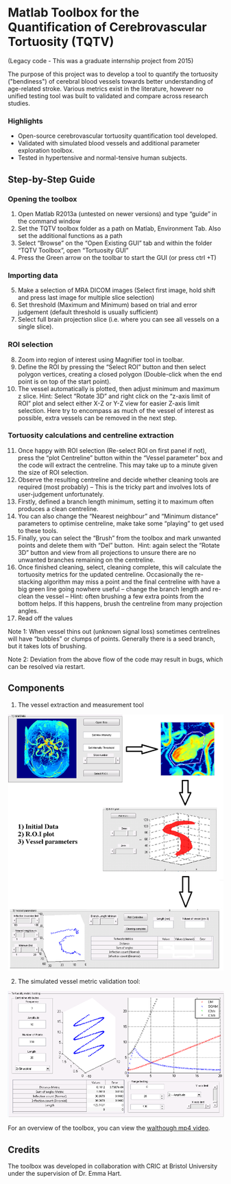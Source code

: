 # Matlab Toolbox for the Quantification of Cerebrovascular Tortuosity (TQTV)

(Legacy code - This was a graduate internship project from 2015)

The purpose of this project was to develop a tool to quantify the tortuosity ("bendiness") of cerebral blood vessels towards better understanding of age-related stroke. Various metrics exist in the literature, however no unified testing tool was built to validated and compare across research studies. 

### Highlights
- Open-source cerebrovascular tortuosity quantification tool developed.
- Validated with simulated blood vessels and additional parameter exploration toolbox.
- Tested in hypertensive and normal-tensive human subjects.

## Step-by-Step Guide

### Opening the toolbox
1. Open Matlab R2013a (untested on newer versions) and type “guide” in the command window
2. Set the TQTV toolbox folder as a path on Matlab, Environment Tab. Also set the additional functions as a path
3. Select “Browse” on the “Open Existing GUI” tab and within the folder “TQTV Toolbox”, open “Tortuosity GUI”
4. Press the Green arrow on the toolbar to start the GUI (or press ctrl +T) 

### Importing data
5. Make a selection of MRA DICOM images (Select first image, hold shift and press last image for multiple slice selection)
6. Set threshold (Maximum and Minimum) based on trial and error judgement (default threshold is usually sufficient)
7. Select full brain projection slice (i.e. where you can see all vessels on a single slice).

### ROI selection
8. Zoom into region of interest using Magnifier tool in toolbar.
9. Define the ROI by pressing the “Select ROI” button and then select polygon vertices, creating a closed polygon (Double-click when the end point is on top of the start point).
10. The vessel automatically is plotted, then adjust minimum and maximum z slice. Hint: Select “Rotate 3D” and right click on the “z-axis limit of ROI” plot and select either X-Z or Y-Z view for easier Z-axis limit selection. Here try to encompass as much of the vessel of interest as possible, extra vessels can be removed in the next step.

### Tortuosity calculations and centreline extraction
11. Once happy with ROI selection (Re-select ROI on first panel if not), press the “plot Centreline” button within the “Vessel parameter” box and the code will extract the centreline. This may take up to a minute given the size of ROI selection.
12. Observe the resulting centreline and decide whether cleaning tools are required (most probably) – This is the tricky part and involves lots of user-judgement unfortunately.
13. Firstly, defined a branch length minimum, setting it to maximum often produces a clean centreline.
14. You can also change the “Nearest neighbour” and “Minimum distance” parameters to optimise centreline, make take some “playing” to get used to these tools.
15. Finally, you can select the “Brush” from the toolbox and mark unwanted points and delete them with “Del” button.  Hint: again select the “Rotate 3D” button and view from all projections to unsure there are no unwanted branches remaining on the centreline.
16. Once finished cleaning, select, cleaning complete, this will calculate the tortuosity metrics for the updated centreline. Occasionally the re-stacking algorithm may miss a point and the final centreline with have a big green line going nowhere useful – change the branch length and re-clean the vessel – Hint: often brushing a few extra points from the bottom helps. If this happens, brush the centreline from many projection angles.
17. Read off the values 

Note 1: When vessel thins out (unknown signal loss) sometimes centrelines will have “bubbles” or clumps of points. Generally there is a seed branch, but it takes lots of brushing.

Note 2: Deviation from the above flow of the code may result in bugs, which can be resolved via restart. 

## Components

1. The vessel extraction and measurement tool

![Tool1](./outputs/Tortuosity%20Paper%20Images/Figure_2.jpg)

2. The simulated vessel metric validation tool:

![Tool](./outputs/Tortuosity%20Paper%20Images/Figure_4.jpg)

For an overview of the toolbox, you can view the [walthough mp4 video](https://youtu.be/z_a9z4SmE-A).

## Credits

The toolbox was developed in collaboration with CRIC at Bristol University under the supervision of Dr. Emma Hart.
